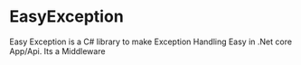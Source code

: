 # EasyException
Easy Exception is a C# library to make Exception Handling Easy in .Net core App/Api. Its a Middleware
